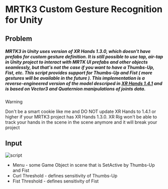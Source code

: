 # MRTK3 Custom Gesture Recognition for Unity 
## Problem
##### MRTK3 in Unity uses version of XR Hands 1.3.0, which doesn't have prefabs for custom gesture definition. It is still possible to use tap, air-tap in Unity project to interact with MRTK UI prefabs and other objects seamlessly, but that's not the case if you want to have a Thumbs-Up, Fist, etc. This script provides support for Thumbs-Up and Fist ( more gestures will be available in the future ). This implementation is a reverse-engineered version of the model descriped in [XR Hands 1.4.1](https://docs.unity3d.com/Packages/com.unity.xr.hands@1.4/manual/gestures/hand-orientation.html) and is based on Vector3 and Quaternion manipulations of joints data.
> [!WARNING]
> Don't be a smart cookie like me and DO NOT update XR Hands to 1.4.1 or higher if your MRTK3 project has XR Hands 1.3.0. XR Rig won't be able to track your hands in the scene in the scene anymore and it will break your project 
## Input
![script](https://i.gyazo.com/88007b0884c7ecdb5284c0bd46832844.png)
- Menu - some Game Object in scene that is SetActive by Thumbs-Up and Fist 
- Curl Threshold - defines sensitivity of Thumbs-Up
- Fist Threshold - defines sensitivity of Fist
 
 
